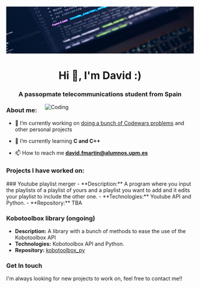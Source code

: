 ![](https://github.com/dawfunes/dawfunes/blob/main/banner_gh.jpg)

<h1 align="center">Hi 👋, I'm David :)</h1>
<h3 align="center">A passopmate telecommunications student from Spain</h3>

<img align="right" alt="Coding" width="400" src="https://acegif.com/wp-content/uploads/gifs/starfall-gif-46.gif">

<h3 align="left">About me: </h3>

- 🔭 I’m currently working on [doing a bunch of Codewars problems](https://www.codewars.com/users/daw_funes) and other personal projects

- 🌱 I’m currently learning **C and C++**

- 📫 How to reach me **david.fmartin@alumnos.upm.es**

<h3 align="left">Projects I have worked on: </h3>
<p align="left">
### Youtube playlist merger
  - **Description:** A program where you input the playlists of a playlist of yours and a playlist you want to add and it edits your playlist to include the other one.
  - **Technologies:** Youtube API and Python.
  - **Repository:** TBA

### Kobotoolbox library (ongoing)
  - **Description:** A library with a bunch of methods to ease the use of the Kobotoolbox API
  - **Technologies:** Kobotoolbox API and Python.
  - **Repository:** [kobotoolbox_py](https://github.com/dawfunes/kobotoolbox_py)
</p>

<h3 align="left">Get In touch</h3>
<p align="left">
I'm always looking for new projects to work on, feel free to contact me!!
</p>
